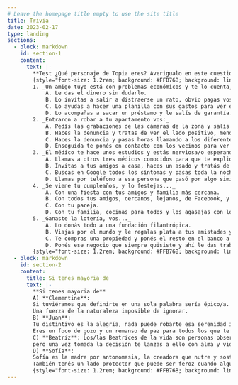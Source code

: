 ```yaml
---
# Leave the homepage title empty to use the site title
title: Trivia
date: 2023-02-17
type: landing
sections:
  - block: markdown
    id: section-1
    content:
      text: |-
        **Test ¿Qué personaje de Topia eres? Averigualo en este cuestionario.** 
        {style="font-size: 1.2rem; background: #FFB76B; background: linear-gradient(to right, #FFB76B 0%, #FFA73D 30%, #FF7C00 60%, #FF7F04 100%); -webkit-background-clip: text; -webkit-text-fill-color: transparent;"}
        1. _Un amigo tuyo está con problemas económicos y te lo cuenta, vos:_  
            A. Le das el dinero sin dudarlo.  
            B. Lo invitas a salir a distraerse un rato, obvio pagas vos.  
            C. Lo ayudas a hacer una planilla con sus gastos para ver en dónde puede ahorrar.  
            D. Lo acompañas a sacar un préstamo y le salís de garantía.    
        2. _Entraron a robar a tu apartamento vos:_  
            A. Pedís las grabaciones de las cámaras de la zona y salís con fotos de los sospechosos a tratar de obtener información.  
            B. Haces la denuncia y tratas de ver el lado positivo, menos cosas para limpiar.  
            C. Haces la denuncia y pasas horas llamando a los diferentes seguros que tenés para tratar de recuperar algo.  
            D. Enseguida te ponés en contacto con los vecinos para ver si están todos bien y si a alguien más le pasó vas a verlo para darle una mano.    
        3. _El médico te hace unos estudios y estás nerviosa/o esperando los resultados, por mientras:_  
            A. Llamas a otros tres médicos conocidos para que te expliquen opciones posibles y por las dudas haces testamento. Después quedás tranquila/o.  
            B. Invitas a tus amigos a casa, haces un asado y tratás de no pensar en eso.  
            C. Buscas en Google todos los síntomas y pasas toda la noche sin dormir pensando en eso.  
            D. Llamas por teléfono a esa persona que pasó por algo similar para saber cómo está, cómo se siente ahora y si necesita que hagas algo por ella.    
        4. _Se viene tu cumpleaños, y lo festejas..._  
            A. Con una fiesta con tus amigos y familia más cercana.  
            B. Con todos tus amigos, cercanos, lejanos, de Facebook, y varios vecinos del barrio que vieron luz y entraron. Cuantos más mejor.  
            C. Con tu pareja.  
            D. Con tu familia, cocinas para todos y los agasajas con lo que más les gusta.    
        5. _Ganaste la lotería, vos..._  
            A. Lo donás todo a una fundación filantrópica.  
            B. Viajas por el mundo y le regalas plata a tus amistades y familiares si lo necesitan.  
            C. Te compras una propiedad y ponés el resto en el banco a plazo fijo.  
            D. Ponés ese negocio que siempre quisiste y ahí le das trabajo a gente que querés.    
        {style="font-size: 1.2rem; background: #FFB76B; background: linear-gradient(to right, #FFB76B 0%, #FFA73D 30%, #FF7C00 60%, #FF7F04 100%); -webkit-background-clip: text; -webkit-text-fill-color: transparent;"}
  - block: markdown
    id: section-2
    content:
      title: Si tenes mayoria de
      text: |-
        **Si tenes mayoria de**  
        A) **Clementine**:  
        Si tuviéramos que definirte en una sola palabra sería épico/a. Vas por la vida dejando tu huella y buscando el bienestar de todos a tu paso. 
        Una fuerza de la naturaleza imposible de ignorar.  
        B) **Juan**:  
        Tu distintivo es la alegría, nada puede robarte esa serenidad interior y la sonrisa plena. 
        Eres un foco de gozo y un remanso de paz para todos los que te rodean.  
        C) **Beatriz**: Los/las Beatrices de la vida son personas observadoras, curiosas. Si te tocó éste personaje es porque eres alguien analítico que no hace nada sin pensarlo bien, 
        pero una vez tomada la decisión te lanzas a ello con alma y vida.  
        D) **Sofía**:  
        Sofía es la madre por antonomasia, la creadora que nutre y sostiene. Si éste es tu personaje tenés mucho de cuidador/a, sos fiel y cariñosa/o. 
        También tenés un lado protector que puede ser feroz cuando alguien que amas está en peligro.
        {style="font-size: 1.2rem; background: #FFB76B; background: linear-gradient(to right, #FFB76B 0%, #FFA73D 30%, #FF7C00 60%, #FF7F04 100%); -webkit-background-clip: text; -webkit-text-fill-color: transparent;"}
---
```

